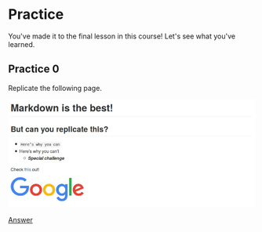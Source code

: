 # Practice

You've made it to the final lesson in this course! Let's see what you've learned.

## Practice 0

Replicate the following page.

![practice0](assets/practice0.jpg)

[Answer](assets/practice0.md)
